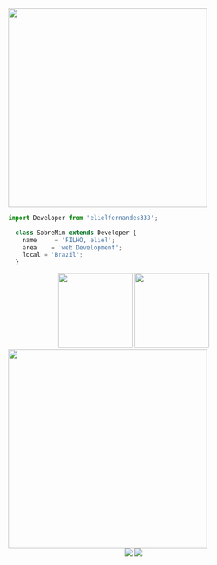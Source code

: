  <img align="center" height="400em" src="https://64.media.tumblr.com/352cb8339fb6a6781f95077417685d5f/4cb3367a525da6fa-c4/s1280x1920/0511931e08a10735401226261157b36200a42767.gifv"/>

```js
import Developer from 'elielfernandes333';
  
  class SobreMim extends Developer {
    name     = 'FILHO, eliel';
    area    = 'web Development';
    local = 'Brazil';
  }
```
<div align="center">
  <img height="150em" src="https://github-readme-stats.vercel.app/api/?username=elielfernandes333&include_all_commits=true&count_private=true"/>
  <img height="150em"src="https://github-readme-stats.vercel.app/api/top-langs/?username=elielfernandes333&hide=javascript,html"/>
  </div>


   <img align="center" height="400em" src="https://i.pinimg.com/originals/dc/d8/d7/dcd8d7968e54b4d5ef50ba66e37512fe.gif">



<div align="center">
  <a align="center" href = "eliel.filho.705@ufrn.edu.br"><img src="https://img.shields.io/badge/-Gmail-E9D8D4?style=for-the-badge&logo=gmail&logoColor=000" target="_blank"></a>
  <a align="center" href="https://www.linkedin.com/in/eliel-filho-20819a27a/" target="_blank"><img src="https://img.shields.io/badge/-LinkedIn-E9D8D4?style=for-the-badge&logo=linkedin&logoColor=000" target="_blank"></a>
</div>

